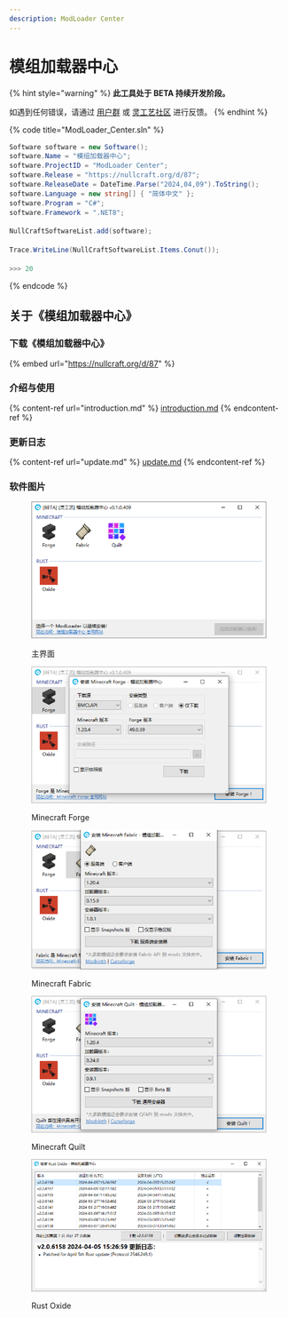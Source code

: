 ```yaml
---
description: ModLoader Center
---
```


# 模组加载器中心

{% hint style="warning" %}
**此工具处于 BETA 持续开发阶段。**

如遇到任何错误，请通过 [用户群](https://jq.qq.com/?\_wv=1027\&k=A9YzWvbS) 或 [灵工艺社区](https://nullcraft.org/t/feedback) 进行反馈。
{% endhint %}

{% code title="ModLoader_Center.sln" %}
```csharp
Software software = new Software();
software.Name = "模组加载器中心";
software.ProjectID = "ModLoader Center";
software.Release = "https://nullcraft.org/d/87";
software.ReleaseDate = DateTime.Parse("2024,04,09").ToString();
software.Language = new string[] { "简体中文" };
software.Program = "C#";
software.Framework = ".NET8";

NullCraftSoftwareList.add(software);

Trace.WriteLine(NullCraftSoftwareList.Items.Conut());

>>> 20
```
{% endcode %}

## 关于《模组加载器中心》

### 下载《模组加载器中心》

{% embed url="https://nullcraft.org/d/87" %}

### 介绍与使用

{% content-ref url="introduction.md" %}
[introduction.md](introduction.md)
{% endcontent-ref %}

### 更新日志

{% content-ref url="update.md" %}
[update.md](update.md)
{% endcontent-ref %}

### 软件图片

<figure><img src="../../.gitbook/assets/modloader_center_home.png" alt=""><figcaption><p>主界面</p></figcaption></figure>

<figure><img src="../../.gitbook/assets/modloader_center_minecraft_forge.png" alt=""><figcaption><p>Minecraft Forge</p></figcaption></figure>

<figure><img src="../../.gitbook/assets/modloader_center_minecraft_fabric.png" alt=""><figcaption><p>Minecraft Fabric</p></figcaption></figure>

<figure><img src="../../.gitbook/assets/modloader_center_minecraft_quilt.png" alt=""><figcaption><p>Minecraft Quilt</p></figcaption></figure>

<figure><img src="../../.gitbook/assets/modloader_center_rust_oxide.png" alt=""><figcaption><p>Rust Oxide</p></figcaption></figure>
